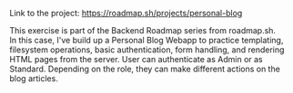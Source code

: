Link to the project: https://roadmap.sh/projects/personal-blog  

This exercise is part of the Backend Roadmap series from roadmap.sh.  
In this case, I've build up a Personal Blog Webapp to practice templating, filesystem operations, basic authentication, form handling, and rendering HTML pages from the server. 
User can authenticate as Admin or as Standard. Depending on the role, they can make different actions on the blog articles. 

